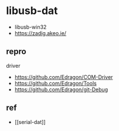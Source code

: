 
# libusb-dat

- libusb-win32
- https://zadig.akeo.ie/



## repro 


driver 

- https://github.com/Edragon/COM-Driver
- https://github.com/Edragon/Tools
- https://github.com/Edragon/git-Debug


## ref 

- [[serial-dat]]